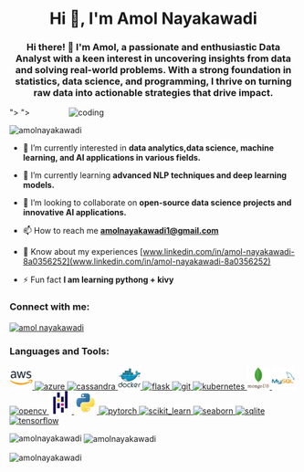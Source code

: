 <h1 align="center">Hi 👋, I'm Amol Nayakawadi</h1>
<h3 align="center">Hi there! 👋 I'm Amol, a passionate and enthusiastic Data Analyst with a keen interest in uncovering insights from data and solving real-world problems. With a strong foundation in statistics, data science, and programming, I thrive on turning raw data into actionable strategies that drive impact.</h3>

<img align="right" alt="coding" width="400" src="https://imarticus.org/blog/wp-content/uploads/2021/12/djbwgfw.gif">
">
">

<p align="left"> <img src="https://komarev.com/ghpvc/?username=amolnayakawadi&label=Profile%20views&color=0e75b6&style=flat" alt="amolnayakawadi" /> </p>

- 🔭 I’m currently interested in **data analytics,data science, machine learning, and AI applications in various fields.**

- 🌱 I’m currently learning **advanced NLP techniques and deep learning models.**

- 👯 I’m looking to collaborate on **open-source data science projects and innovative AI applications.**

- 📫 How to reach me **amolnayakawadi1@gmail.com**

- 📄 Know about my experiences [www.linkedin.com/in/amol-nayakawadi-8a0356252](www.linkedin.com/in/amol-nayakawadi-8a0356252)

- ⚡ Fun fact **I am learning pythong + kivy**

<h3 align="left">Connect with me:</h3>
<p align="left">
<a href="https://linkedin.com/in/amol nayakawadi" target="blank"><img align="center" src="https://raw.githubusercontent.com/rahuldkjain/github-profile-readme-generator/master/src/images/icons/Social/linked-in-alt.svg" alt="amol nayakawadi" height="30" width="40" /></a>
</p>

<h3 align="left">Languages and Tools:</h3>
<p align="left"> <a href="https://aws.amazon.com" target="_blank" rel="noreferrer"> <img src="https://raw.githubusercontent.com/devicons/devicon/master/icons/amazonwebservices/amazonwebservices-original-wordmark.svg" alt="aws" width="40" height="40"/> </a> <a href="https://azure.microsoft.com/en-in/" target="_blank" rel="noreferrer"> <img src="https://www.vectorlogo.zone/logos/microsoft_azure/microsoft_azure-icon.svg" alt="azure" width="40" height="40"/> </a> <a href="https://cassandra.apache.org/" target="_blank" rel="noreferrer"> <img src="https://www.vectorlogo.zone/logos/apache_cassandra/apache_cassandra-icon.svg" alt="cassandra" width="40" height="40"/> </a> <a href="https://www.docker.com/" target="_blank" rel="noreferrer"> <img src="https://raw.githubusercontent.com/devicons/devicon/master/icons/docker/docker-original-wordmark.svg" alt="docker" width="40" height="40"/> </a> <a href="https://flask.palletsprojects.com/" target="_blank" rel="noreferrer"> <img src="https://www.vectorlogo.zone/logos/pocoo_flask/pocoo_flask-icon.svg" alt="flask" width="40" height="40"/> </a> <a href="https://git-scm.com/" target="_blank" rel="noreferrer"> <img src="https://www.vectorlogo.zone/logos/git-scm/git-scm-icon.svg" alt="git" width="40" height="40"/> </a> <a href="https://kubernetes.io" target="_blank" rel="noreferrer"> <img src="https://www.vectorlogo.zone/logos/kubernetes/kubernetes-icon.svg" alt="kubernetes" width="40" height="40"/> </a> <a href="https://www.mongodb.com/" target="_blank" rel="noreferrer"> <img src="https://raw.githubusercontent.com/devicons/devicon/master/icons/mongodb/mongodb-original-wordmark.svg" alt="mongodb" width="40" height="40"/> </a> <a href="https://www.mysql.com/" target="_blank" rel="noreferrer"> <img src="https://raw.githubusercontent.com/devicons/devicon/master/icons/mysql/mysql-original-wordmark.svg" alt="mysql" width="40" height="40"/> </a> <a href="https://opencv.org/" target="_blank" rel="noreferrer"> <img src="https://www.vectorlogo.zone/logos/opencv/opencv-icon.svg" alt="opencv" width="40" height="40"/> </a> <a href="https://pandas.pydata.org/" target="_blank" rel="noreferrer"> <img src="https://raw.githubusercontent.com/devicons/devicon/2ae2a900d2f041da66e950e4d48052658d850630/icons/pandas/pandas-original.svg" alt="pandas" width="40" height="40"/> </a> <a href="https://www.python.org" target="_blank" rel="noreferrer"> <img src="https://raw.githubusercontent.com/devicons/devicon/master/icons/python/python-original.svg" alt="python" width="40" height="40"/> </a> <a href="https://pytorch.org/" target="_blank" rel="noreferrer"> <img src="https://www.vectorlogo.zone/logos/pytorch/pytorch-icon.svg" alt="pytorch" width="40" height="40"/> </a> <a href="https://scikit-learn.org/" target="_blank" rel="noreferrer"> <img src="https://upload.wikimedia.org/wikipedia/commons/0/05/Scikit_learn_logo_small.svg" alt="scikit_learn" width="40" height="40"/> </a> <a href="https://seaborn.pydata.org/" target="_blank" rel="noreferrer"> <img src="https://seaborn.pydata.org/_images/logo-mark-lightbg.svg" alt="seaborn" width="40" height="40"/> </a> <a href="https://www.sqlite.org/" target="_blank" rel="noreferrer"> <img src="https://www.vectorlogo.zone/logos/sqlite/sqlite-icon.svg" alt="sqlite" width="40" height="40"/> </a> <a href="https://www.tensorflow.org" target="_blank" rel="noreferrer"> <img src="https://www.vectorlogo.zone/logos/tensorflow/tensorflow-icon.svg" alt="tensorflow" width="40" height="40"/> </a> </p>

<p><img align="left" src="https://github-readme-stats.vercel.app/api/top-langs?username=amolnayakawadi&show_icons=true&locale=en&layout=compact" alt="amolnayakawadi" /></p>

<p>&nbsp;<img align="center" src="https://github-readme-stats.vercel.app/api?username=amolnayakawadi&show_icons=true&locale=en" alt="amolnayakawadi" /></p>

<p><img align="center" src="https://github-readme-streak-stats.herokuapp.com/?user=amolnayakawadi&" alt="amolnayakawadi" /></p>
